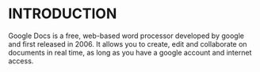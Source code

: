 # INTRODUCTION
Google Docs is a free, web-based word processor developed by google and first released in 2006. It allows you to create, edit and collaborate on documents in real time, as long as you have a google account and internet access.